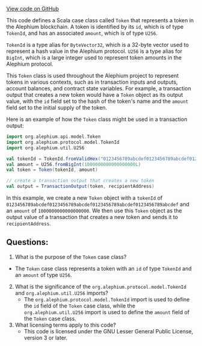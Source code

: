[View code on GitHub](https://github.com/alephium/alephium/api/src/main/scala/org/alephium/api/model/Token.scala)

This code defines a Scala case class called `Token` that represents a token in the Alephium blockchain. A token is identified by its `id`, which is of type `TokenId`, and has an associated `amount`, which is of type `U256`. 

`TokenId` is a type alias for `ByteVector32`, which is a 32-byte vector used to represent a hash value in the Alephium protocol. `U256` is a type alias for `BigInt`, which is a large integer used to represent token amounts in the Alephium protocol.

This `Token` class is used throughout the Alephium project to represent tokens in various contexts, such as in transaction inputs and outputs, account balances, and contract state variables. For example, a transaction output that creates a new token would have a `Token` object as its output value, with the `id` field set to the hash of the token's name and the `amount` field set to the initial supply of the token.

Here is an example of how the `Token` class might be used in a transaction output:

```scala
import org.alephium.api.model.Token
import org.alephium.protocol.model.TokenId
import org.alephium.util.U256

val tokenId = TokenId.fromValidHex("0123456789abcdef0123456789abcdef0123456789abcdef0123456789abcdef")
val amount = U256.fromBigInt(1000000000000000000L)
val token = Token(tokenId, amount)

// create a transaction output that creates a new token
val output = TransactionOutput(token, recipientAddress)
```

In this example, we create a new `Token` object with a `tokenId` of `0123456789abcdef0123456789abcdef0123456789abcdef0123456789abcdef` and an `amount` of `1000000000000000000`. We then use this `Token` object as the output value of a transaction that creates a new token and sends it to `recipientAddress`.
## Questions: 
 1. What is the purpose of the `Token` case class?
   - The `Token` case class represents a token with an `id` of type `TokenId` and an `amount` of type `U256`.
2. What is the significance of the `org.alephium.protocol.model.TokenId` and `org.alephium.util.U256` imports?
   - The `org.alephium.protocol.model.TokenId` import is used to define the `id` field of the `Token` case class, while the `org.alephium.util.U256` import is used to define the `amount` field of the `Token` case class.
3. What licensing terms apply to this code?
   - This code is licensed under the GNU Lesser General Public License, version 3 or later.